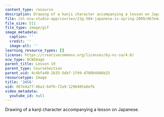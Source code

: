 ```yaml
---
content_type: resource
description: Drawing of a kanji character accompanying a lesson on Japanese.
file: /ol-ocw-studio-app/courses/21g-504-japanese-iv-spring-2009/d67e4a7746a1b4fb72a91296485a6efb_3456.gif
file_size: 511
file_type: image/gif
image_metadata:
  caption: ''
  credit: ''
  image-alt: ''
learning_resource_types: []
license: https://creativecommons.org/licenses/by-nc-sa/4.0/
ocw_type: OCWImage
parent_title: Lesson 19
parent_type: CourseSection
parent_uid: 4c4bfa40-1b33-5dbf-1f49-d700b4b86b25
resourcetype: Image
title: '3456'
uid: d67e4a77-46a1-b4fb-72a9-1296485a6efb
video_metadata:
  youtube_id: null
---
```

Drawing of a kanji character accompanying a lesson on Japanese.